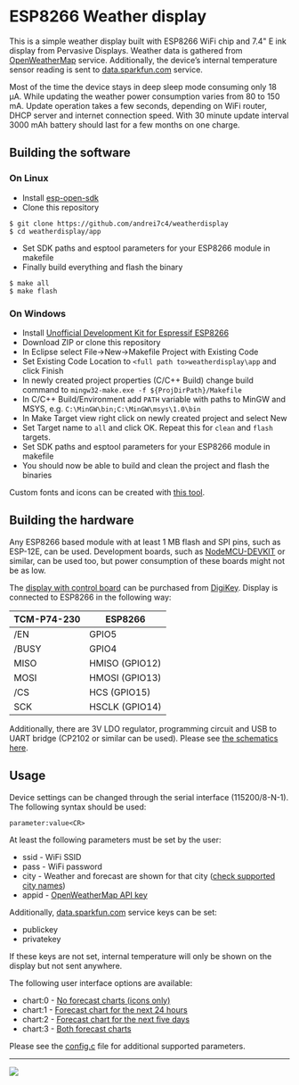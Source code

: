 # ESP8266 Weather display

This is a simple weather display built with ESP8266 WiFi chip and 7.4" E ink display from Pervasive Displays. Weather data is gathered from [OpenWeatherMap](http://openweathermap.org) service. Additionally, the device’s internal temperature sensor reading is sent to [data.sparkfun.com](https://data.sparkfun.com) service.

Most of the time the device stays in deep sleep mode consuming only 18 µA. While updating the weather power consumption varies from 80 to 150 mA. Update operation takes a few seconds, depending on WiFi router, DHCP server and internet connection speed. With 30 minute update interval 3000 mAh battery should last for a few months on one charge.

## Building the software
### On Linux
- Install [esp-open-sdk](https://github.com/pfalcon/esp-open-sdk)
- Clone this repository
```
$ git clone https://github.com/andrei7c4/weatherdisplay
$ cd weatherdisplay/app
```
- Set SDK paths and esptool parameters for your ESP8266 module in makefile
- Finally build everything and flash the binary
```
$ make all
$ make flash
```
### On Windows
- Install [Unofficial Development Kit for Espressif ESP8266](https://github.com/CHERTS/esp8266-devkit)
- Download ZIP or clone this repository
- In Eclipse select File->New->Makefile Project with Existing Code
- Set Existing Code Location to `<full path to>weatherdisplay\app` and click Finish
- In newly created project properties (C/C++ Build) change build command to `mingw32-make.exe -f ${ProjDirPath}/Makefile`
- In C/C++ Build/Environment add `PATH` variable with paths to MinGW and MSYS, e.g. `C:\MinGW\bin;C:\MinGW\msys\1.0\bin`
- In Make Target view right click on newly created project and select New
- Set Target name to `all` and click OK. Repeat this for `clean` and `flash` targets.
- Set SDK paths and esptool parameters for your ESP8266 module in makefile
- You should now be able to build and clean the project and flash the binaries

Custom fonts and icons can be created with [this tool](https://github.com/andrei7c4/fontconverter).

## Building the hardware
Any ESP8266 based module with at least 1 MB flash and SPI pins, such as ESP-12E, can be used. Development boards, such as [NodeMCU-DEVKIT](https://github.com/nodemcu/nodemcu-devkit-v1.0) or similar, can be used too, but power consumption of these boards might not be as low.

The [display with control board](http://www.pervasivedisplays.com/kits/mpicosys740) can be purchased from [DigiKey](http://www.digikey.com/product-detail/en/SW074AS182/SW074AS182-ND/4898789).
Display is connected to ESP8266 in the following way:

| TCM-P74-230  | ESP8266        |
| ------------ | -------------- |
| /EN          | GPIO5          |
| /BUSY        | GPIO4          |
| MISO         | HMISO (GPIO12) |
| MOSI         | HMOSI (GPIO13) |
| /CS          | HCS (GPIO15)   |
| SCK          | HSCLK (GPIO14) |

Additionally, there are 3V LDO regulator, programming circuit and USB to UART bridge (CP2102 or similar can be used). Please see [the schematics here](schematics.pdf).

## Usage
Device settings can be changed through the serial interface (115200/8-N-1). The following syntax should be used:
```
parameter:value<CR>
```
At least the following parameters must be set by the user:
 - ssid - WiFi SSID
 - pass - WiFi password
 - city - Weather and forecast are shown for that city ([check supported city names](http://openweathermap.org/find))
 - appid - [OpenWeatherMap API key](http://openweathermap.org/appid) 

Additionally, [data.sparkfun.com](https://data.sparkfun.com) service keys can be set:
 - publickey
 - privatekey

If these keys are not set, internal temperature will only be shown on the display but not sent anywhere. 

The following user interface options are available:
 - chart:0 - [No forecast charts (icons only)](gui/chart0.png)
 - chart:1 - [Forecast chart for the next 24 hours](gui/chart1.png)
 - chart:2 - [Forecast chart for the next five days](gui/chart2.png)
 - chart:3 - [Both forecast charts](gui/chart3.png)

Please see the [config.c](app/src/config.c) file for additional supported parameters.

***
[![](http://img.youtube.com/vi/MJ9MyOKU_EI/0.jpg)](http://www.youtube.com/watch?v=MJ9MyOKU_EI)
